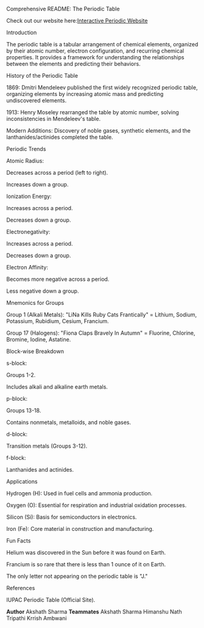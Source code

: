 Comprehensive README: The Periodic Table

Check out our website here:<a href="https://Akshath-Sharma.github.io/Interactive-Periodic-Table/">Interactive Periodic Website</a>

Introduction

The periodic table is a tabular arrangement of chemical elements, organized by their atomic number, electron configuration, and recurring chemical properties. It provides a framework for understanding the relationships between the elements and predicting their behaviors.

History of the Periodic Table

1869: Dmitri Mendeleev published the first widely recognized periodic table, organizing elements by increasing atomic mass and predicting undiscovered elements.

1913: Henry Moseley rearranged the table by atomic number, solving inconsistencies in Mendeleev's table.

Modern Additions: Discovery of noble gases, synthetic elements, and the lanthanides/actinides completed the table.

Periodic Trends

Atomic Radius:

Decreases across a period (left to right).

Increases down a group.

Ionization Energy:

Increases across a period.

Decreases down a group.

Electronegativity:

Increases across a period.

Decreases down a group.

Electron Affinity:

Becomes more negative across a period.

Less negative down a group.

Mnemonics for Groups

Group 1 (Alkali Metals):
"LiNa Kills Ruby Cats Frantically" = Lithium, Sodium, Potassium, Rubidium, Cesium, Francium.

Group 17 (Halogens):
"Fiona Claps Bravely In Autumn" = Fluorine, Chlorine, Bromine, Iodine, Astatine.

Block-wise Breakdown

s-block:

Groups 1-2.

Includes alkali and alkaline earth metals.

p-block:

Groups 13-18.

Contains nonmetals, metalloids, and noble gases.

d-block:

Transition metals (Groups 3-12).

f-block:

Lanthanides and actinides.

Applications

Hydrogen (H): Used in fuel cells and ammonia production.

Oxygen (O): Essential for respiration and industrial oxidation processes.

Silicon (Si): Basis for semiconductors in electronics.

Iron (Fe): Core material in construction and manufacturing.

Fun Facts

Helium was discovered in the Sun before it was found on Earth.

Francium is so rare that there is less than 1 ounce of it on Earth.

The only letter not appearing on the periodic table is "J."

References

IUPAC Periodic Table (Official Site).


**Author**
Akshath Sharma
**Teammates**
Akshath Sharma
Himanshu Nath Tripathi 
Krrish Ambwani
